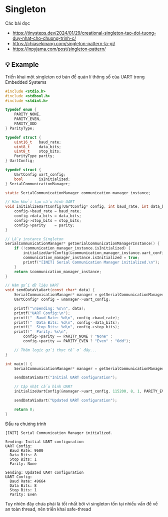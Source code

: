 # Singleton
Các bài đọc
- https://tinysteps.dev/2024/01/29/creational-singleton-tao-doi-tuong-duy-nhat-cho-chuong-trinh-c/
- https://chiasekinang.com/singleton-pattern-la-gi/
- https://inpyjama.com/post/singleton-pattern/

## 💡 Example 
Triển khai một singleton cơ bản để quản lí thông số của UART trong Embedded Systems
~~~c
#include <stdio.h>
#include <stdbool.h>
#include <stdint.h>

typedef enum {
    PARITY_NONE,
    PARITY_EVEN,
    PARITY_ODD
} ParityType;

typedef struct {
    uint16_t   baud_rate;
    uint8_t    data_bits;
    uint8_t    stop_bits;
    ParityType parity;
} UartConfig;

typedef struct {
    UartConfig uart_config;
    bool       isInitialized;
} SerialCommunicationManager;

static SerialCommunicationManager communication_manager_instance;

// Hàm khởi tạo cấu hình UART
void initializeUartConfig(UartConfig* config, int baud_rate, int data_bits, int stop_bits, ParityType parity) {
    config->baud_rate = baud_rate;
    config->data_bits = data_bits;
    config->stop_bits = stop_bits;
    config->parity    = parity;
}

// Lấy instance Singleton
SerialCommunicationManager* getSerialCommunicationManagerInstance() {
    if (!communication_manager_instance.isInitialized) {
        initializeUartConfig(&communication_manager_instance.uart_config, 9600, 8, 1, PARITY_NONE);
        communication_manager_instance.isInitialized = true;
        printf("[INIT] Serial Communication Manager initialized.\n");
    }
    return &communication_manager_instance;
}

// Hàm gửi dữ liệu UART
void sendDataViaUart(const char* data) {
    SerialCommunicationManager* manager = getSerialCommunicationManagerInstance();
    UartConfig* config = &manager->uart_config;

    printf("\nSending: %s\n", data);
    printf("UART Config:\n");
    printf("  Baud Rate: %d\n", config->baud_rate);
    printf("  Data Bits: %d\n", config->data_bits);
    printf("  Stop Bits: %d\n", config->stop_bits);
    printf("  Parity: %s\n", 
        config->parity == PARITY_NONE ? "None" :
        config->parity == PARITY_EVEN ? "Even" : "Odd");

    // Thêm logic gửi thực tế ở đây...
}

int main() {
    SerialCommunicationManager* manager = getSerialCommunicationManagerInstance();

    sendDataViaUart("Initial UART configuration");

    // Cập nhật cấu hình UART
    initializeUartConfig(&manager->uart_config, 115200, 8, 1, PARITY_EVEN);

    sendDataViaUart("Updated UART configuration");

    return 0;
}
~~~
Đầu ra chương trình
~~~
[INIT] Serial Communication Manager initialized.

Sending: Initial UART configuration
UART Config:
  Baud Rate: 9600
  Data Bits: 8
  Stop Bits: 1
  Parity: None

Sending: Updated UART configuration
UART Config:
  Baud Rate: 49664
  Data Bits: 8
  Stop Bits: 1
  Parity: Even
~~~

Tuy nhiên đây chưa phải là tốt nhất bởi vì singleton tồn tại nhiều vấn đề về an toàn thread, nên triển khai safe-thread
